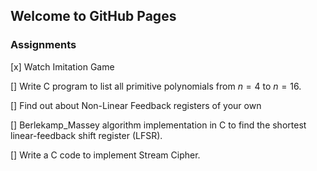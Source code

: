 ## Welcome to GitHub Pages


### Assignments

[x] Watch Imitation Game

[] Write C program to list all primitive polynomials from $n=4$ to $n=16$.

[] Find out about Non-Linear Feedback registers of your own

[] Berlekamp_Massey algorithm implementation in C to find the shortest linear-feedback shift register (LFSR).

[] Write a C code to implement Stream Cipher.
